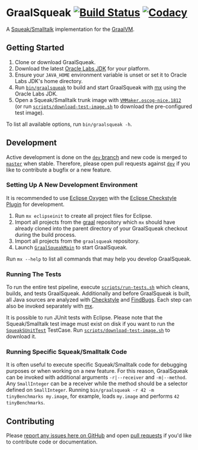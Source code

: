 # GraalSqueak [![Build Status][travis_badge]][travis] [![Codacy][codacy_badge]][codacy]

A [Squeak/Smalltalk][squeak] implementation for the [GraalVM][graalvm].


## Getting Started

1. Clone or download GraalSqueak.
2. Download the latest [Oracle Labs JDK][labsjdk] for your platform.
3. Ensure your `JAVA_HOME` environment variable is unset or set it to
   Oracle Labs JDK's home directory.
4. Run [`bin/graalsqueak`][graalsqueak] to build and start GraalSqueak with
   [mx] using the Oracle Labs JDK.
5. Open a Squeak/Smalltalk trunk image with [`VMMaker.oscog-nice.1812`][vmmaker]  
   (or run [`scripts/download-test-image.sh`][test_image] to download the
   pre-configured test image).

To list all available options, run `bin/graalsqueak -h`.


## Development

Active development is done on the [`dev` branch][dev] and new code is merged to
[`master`][master] when stable.
Therefore, please open pull requests against [`dev`][dev] if you like to
contribute a bugfix or a new feature.


### Setting Up A New Development Environment

It is recommended to use [Eclipse Oxygen][eclipse_oxygen] with the
[Eclipse Checkstyle Plugin][eclipse_cs] for development.

1. Run `mx eclipseinit` to create all project files for Eclipse.
2. Import all projects from the [graal] repository which `mx` should have
   already cloned into the parent directory of your GraalSqueak checkout during
   the build process.
3. Import all projects from the `graalsqueak` repository.
4. Launch [`GraalSqueakMain`][graalsqueakmain] to start GraalSqueak.

Run `mx --help` to list all commands that may help you develop GraalSqueak.


### Running The Tests

To run the entire test pipeline, execute [`scripts/run-tests.sh`][run_tests]
which cleans, builds, and tests GraalSqueak.
Additionally and before GraalSqueak is built, all Java sources are analyzed with
[Checkstyle] and [FindBugs].
Each step can also be invoked separately with [mx].

It is possible to run JUnit tests with Eclipse.
Please note that the Squeak/Smalltalk test image must exist on disk if you want
to run the [`SqueakSUnitTest`][sunit] TestCase.
Run [`scripts/download-test-image.sh`][test_image] to download it.


### Running Specific Squeak/Smalltalk Code

It is often useful to execute specific Squeak/Smalltalk code for debugging
purposes or when working on a new feature.
For this reason, GraalSqueak can be invoked with additional arguments
`-r|--receiver` and `-m|--method`.
Any `SmallInteger` can be a receiver while the method should be a selector
defined on `SmallInteger`.
Running `bin/graalsqueak -r 42 -m tinyBenchmarks my.image`, for example, loads
`my.image` and performs `42 tinyBenchmarks`.


## Contributing

Please [report any issues here on GitHub][issues] and open
[pull requests][pull_request] if you'd like to contribute code or documentation.



[checkstyle]: http://checkstyle.org/
[codacy]: https://app.codacy.com/app/fniephaus/graalsqueak/dashboard
[codacy_badge]: https://api.codacy.com/project/badge/Coverage/9748bfe3726b48c8973e3808549f6d05
[dev]: ../../tree/dev
[eclipse_cs]: http://checkstyle.org/eclipse-cs/
[eclipse_oxygen]: https://www.eclipse.org/oxygen/
[findbugs]: http://findbugs.sourceforge.net/
[graal]: https://github.com/oracle/graal
[graalsqueak]: bin/graalsqueak
[graalsqueakmain]: src/de.hpi.swa.graal.squeak/src/de/hpi/swa/graal/squeak/GraalSqueakMain.java
[graalvm]: http://www.graalvm.org/
[graalvm_download]: http://www.graalvm.org/downloads/
[issues]: ../../issues/new
[labsjdk]: http://www.oracle.com/technetwork/oracle-labs/program-languages/downloads/index.html
[master]: ../../tree/master
[mx]: https://github.com/graalvm/mx
[pull_request]: ../../compare/dev...
[run_tests]: scripts/run-tests.sh
[squeak]: https://squeak.org
[sunit]: src/de.hpi.swa.graal.squeak.test/src/de/hpi/swa/graal/squeak/test/SqueakSUnitTest.java
[test_image]: scripts/download-test-image.sh
[travis]: https://travis-ci.com/hpi-swa-lab/graalsqueak
[travis_badge]: https://travis-ci.com/hpi-swa-lab/graalsqueak.svg?token=7fqzGEv22MQpvpU7RhK5&branch=master
[vmmaker]: http://source.squeak.org/VMMaker/
